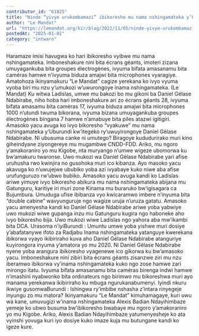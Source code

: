 ```yaml
---
contributor_id: "61825"
title: "Ninde “yivye urukombamazi” ibikoresho mu nama nshingamateka y’Uburundi?"
author: "Le Mandat"
url: "https://lemandat.org/kir/blog/2022/11/05/ninde-yivye-urukombamazi-ibikoresho-mu-nama-nshingamateka-yuburundi/"
postedAt: "2025-01-01"
category: "intwaro"
---
```


Haramaze imisi havugwa ko hari ibikoresho vyibwe mu nama nshingamateka. Imboneshakure nini bita écrans géants, imoteri zizana umuyagankuba bita groupes électrogènes, ivyuma bifata amasanamu bita caméras hamwe n’ivyuma biduza amajwi bita microphones vyaragiye. Amatohoza ikinyamakuru “Le Mandat” cagize yerekana ko ivyo vyuma vyoba biri mu nzu y’umukozi w’uwurongoye inama nshingamateka. (Le Mandat)
Ku witwa Ladislas, umwe mu bakozi bo mu gikoni ba Daniel Gélase Ndabirabe, niho hoba hari imboneshakure ari zo écrans géants 28, ivyuma bifata amasamu bita caméras 17, ivyuma biduza amajwi bita microphones 1000 n’utundi twuma bikorana, ivyuma bizana umuyagankuba groupes électrogènes bingana 7 hamwe n’amabuye bita piles atazwi igitigiri. Amasoko yacu avuga ko ivyo bikoresho “vyakuwe” mu nama nshingamateka y’Uburundi kw’itegeko ry’uwuyirongoye Daniel Gélase Ndabirabe.
Ni ubusuma canke ni umutego?
Biragoye kududurirako muri kino giheindyane ziyongereye mu mugambwe CNDD-FDD. Ariko, mu ngoro y’amakoraniro yo mu Kigobe, nta muryango n’umwe wigeze ubomorwa ku bw’amakuru twaronse. Uwo mukozi wa Daniel Gélase Ndabirabe yari afise uruhusha rwo kwinjira no gusohoka muri ico kibanza. Ayo masoko yacu akavuga ko n’uwujejwe ububiko yoba azi ivyabaye kuko niwe aba afise urufunguruzo rw’ubwo bubiko. Amasoko yacu avuga kandi ko Ladislas ariwe yimuye ivyo bikoresho abikura mu nama nshingamateka abijana mu Gatunguru, karitiye iri muri zone Kinama mu buraruko bw’igisagara ca Bujumbura. Umuduga ufise ibibanza vyo kwicaramwo imbere n’inyuma bita “double cabine” wavyunguruje ngo wagize uruja n’uruza gatatu. Amasoko yacu amenyesha kandi ko Daniel Gélase Ndabirabe ariwe yoba yabwiye uwo mukozi wiwe gupanga inzu mu Gatunguru kugira ngo haboneke aho ivyo bikoresho bija. Uwo mukozi wiwe Ladislas ngo yahora aba mw’ikambi bita DCA.
Urasoma n’iyiBurundi : Umuntu umwe yoba yishwe muri dosiye y’abafatanywe ifoto za Radjabu
Inama nshingamateka yatanguye kwerekana ibikorwa vyayo ikibiriraho kuva aho Daniel Gélase Ndabirabe atanguriye kuyirongora inyuma y’amatora yo mu 2020. Ni Daniel Gélase Ndabirabe nyene yoba arangura ibikoresho vyagenewe ico gikorwa ku bw’amasoko yacu. Imboneshakure nini zibiri bita écrans géants zisanzwe ziri mu nzu iberamwo ibikorwa vy’inama nshingamateka kuko ngo zose hamwe zari mirongo itatu. Ivyuma bifata amasanamu bita caméras birenga indwi hamwe n’imashini nyabwonko bita ordinateurs ngo birimwo mu bikoreshwa muri ayo manama yerekanwa ikibiriraho ku mbuga ngurukanabumenyi.
Iyindi nkuru ikwiye gusomwaBurundi : Ishingwa ry’imbibe nshasha z’intara rinyegeje inyungu zo mu matora?
Ikinyamakuru “Le Mandat” kimuhamagaye, kuri uwu wa kane, umuvugizi w’inama nshingamateka Alexis Badian Ndayihimbaze yemeje ko ubwo busuma bw’ibikoresho bwabaye mu ngoro y’amakoraniro yo mu Kigobe. Ariko, Alexis Badian Ndayihimbaze yatumenyesheje ko ata vyinshi yovuga kuri iyo dosiye kuko imaze kuja mu butungane kandi ko igeze kure.

